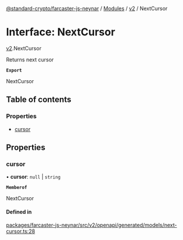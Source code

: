 [@standard-crypto/farcaster-js-neynar](../README.md) / [Modules](../modules.md) / [v2](../modules/v2.md) / NextCursor

# Interface: NextCursor

[v2](../modules/v2.md).NextCursor

Returns next cursor

**`Export`**

NextCursor

## Table of contents

### Properties

- [cursor](v2.NextCursor.md#cursor)

## Properties

### cursor

• **cursor**: ``null`` \| `string`

**`Memberof`**

NextCursor

#### Defined in

[packages/farcaster-js-neynar/src/v2/openapi/generated/models/next-cursor.ts:28](https://github.com/standard-crypto/farcaster-js/blob/main/packages/farcaster-js-neynar/src/v2/openapi/generated/models/next-cursor.ts#L28)
